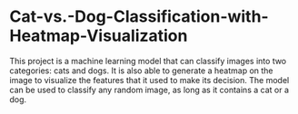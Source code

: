# Cat-vs.-Dog-Classification-with-Heatmap-Visualization
This project is a machine learning model that can classify images into two categories: cats and dogs. It is also able to generate a heatmap on the image to visualize the features that it used to make its decision. The model can be used to classify any random image, as long as it contains a cat or a dog.
